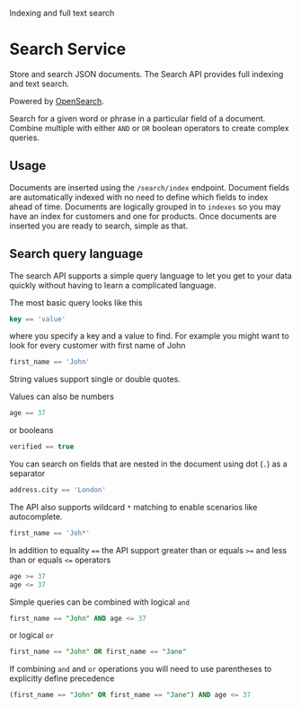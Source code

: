 Indexing and full text search

# Search Service

Store and search JSON documents. The Search API provides full indexing and text search.

Powered by [OpenSearch](https://opensearch.org/).

Search for a given word or phrase in a particular field of a document. Combine multiple with either `AND` or `OR` boolean operators to create complex queries.

## Usage
Documents are inserted using the `/search/index` endpoint. Document fields are automatically indexed with no need to define which fields to index ahead of time. Documents are logically grouped in to `indexes` so you may have an index for customers and one for products. Once documents are inserted you are ready to search, simple as that.

## Search query language

The search API supports a simple query language to let you get to your data quickly without having to learn a complicated language. 

The most basic query looks like this

```sql
key == 'value'
```

where you specify a key and a value to find. For example you might want to look for every customer with first name of John

```sql
first_name == 'John'
```

String values support single or double quotes. 

Values can also be numbers 

```sql
age == 37
```

or booleans

```sql
verified == true
```

You can search on fields that are nested in the document using dot (`.`) as a separator 

```sql
address.city == 'London'
```

The API also supports wildcard `*` matching to enable scenarios like autocomplete.

```sql
first_name == 'Joh*'
```

In addition to equality `==` the API support greater than or equals `>=` and less than or equals `<=` operators

```sql
age >= 37
age <= 37
```

Simple queries can be combined with logical `and` 

```sql
first_name == "John" AND age <= 37
```

or logical `or`
```sql
first_name == "John" OR first_name == "Jane"
```

If combining `and` and `or` operations you will need to use parentheses to explicitly define precedence

```sql
(first_name == "John" OR first_name == "Jane") AND age <= 37 
```
